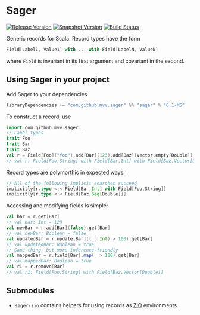 # Sager
[![Release Version](https://img.shields.io/nexus/r/https/oss.sonatype.org/com.github.mvv.sager/sager_2.13.svg)](https://oss.sonatype.org/content/repositories/releases/com/github/mvv/sager)
[![Snapshot Version](https://img.shields.io/nexus/s/https/oss.sonatype.org/com.github.mvv.sager/sager_2.13.svg)](https://oss.sonatype.org/content/repositories/snapshots/com/github/mvv/sager)
[![Build Status](https://travis-ci.com/mvv/sager.svg?branch=master)](https://travis-ci.com/mvv/sager)

Generic records for Scala. Record types have the form

```scala
Field[Label1, Value1] with ... with Field[LabelN, ValueN]
```

where `Field` is invariant in its first argument and covariant in the second.

## Using Sager in your project

Add Sager to your dependencies

```scala
libraryDependencies += "com.github.mvv.sager" %% "sager" % "0.1-M5"
```

To construct a record, use

```scala
import com.github.mvv.sager._
// Label types
trait Foo
trait Bar
trait Baz
val r = Field[Foo]("foo").add[Bar](123).add[Baz](Vector.empty[Double])
// val r: Field[Foo,String] with Field[Bar,Int] with Field[Baz,Vector[Double]]
```

Record types are polymorthic in expected ways:

```scala
// All of the following implicit searches succeed
implicitly[r.type <:< Field[Bar,Int] with Field[Foo,String]]
implicitly[r.type <:< Field[Baz,Seq[Double]]]
```

Accessing and modifying fields is simple:

```scala
val bar = r.get[Bar]
// val bar: Int = 123
val newBar = r.add[Bar](false).get[Bar]
// val newBar: Boolean = false
val updatedBar = r.update[Bar]((_: Int) > 100).get[Bar]
// val updatedBar: Boolean = true
// Same thing, but more inference-friendly
val mappedBar = r.field[Bar].map(_ > 100).get[Bar]
// val mappedBar: Boolean = true
val r1 = r.remove[Bar]
// val r1: Field[Foo,String] with Field[Baz,Vector[Double]]
```

## Submodules

* `sager-zio` contains helpers for using records as [ZIO](https://github.com/zio/zio) environments
